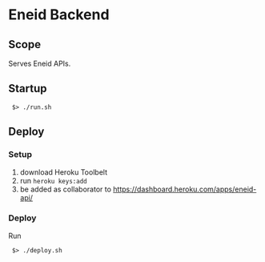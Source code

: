 # Eneid Backend

## Scope

Serves Eneid APIs.

## Startup

```
 $> ./run.sh
```

## Deploy

### Setup

 1. download Heroku Toolbelt
 1. run `heroku keys:add`
 1. be added as collaborator to https://dashboard.heroku.com/apps/eneid-api/

### Deploy

Run 

```
 $> ./deploy.sh
```

